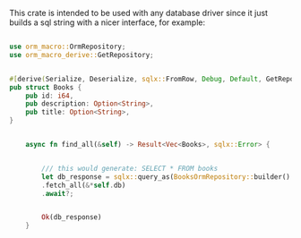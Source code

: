 This crate is intended to be used with any database driver since it just builds a sql string with a nicer interface, for example: 

```rust

use orm_macro::OrmRepository;
use orm_macro_derive::GetRepository;


#[derive(Serialize, Deserialize, sqlx::FromRow, Debug, Default, GetRepository)]
pub struct Books {
    pub id: i64,
    pub description: Option<String>,
    pub title: Option<String>,
}


    async fn find_all(&self) -> Result<Vec<Books>, sqlx::Error> {


        /// this would generate: SELECT * FROM books 
        let db_response = sqlx::query_as(BooksOrmRepository::builder().find().as_str())
        .fetch_all(&*self.db)
        .await?;


        Ok(db_response)
    }

```

